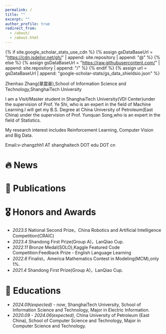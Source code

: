 ```yaml
---
permalink: /
title: ""
excerpt: ""
author_profile: true
redirect_from: 
  - /about/
  - /about.html
---
```


{% if site.google_scholar_stats_use_cdn %}
{% assign gsDataBaseUrl = "https://cdn.jsdelivr.net/gh/" | append: site.repository | append: "@" %}
{% else %}
{% assign gsDataBaseUrl = "https://raw.githubusercontent.com/" | append: site.repository | append: "/" %}
{% endif %}
{% assign url = gsDataBaseUrl | append: "google-scholar-stats/gs_data_shieldsio.json" %}

<span class='anchor' id='about-me'></span>

Zhenhao Zhang(章震豪),School of Information Science and Technology,ShanghaiTech University

I am a Visit/Master student in ShanghaiTech University(VDI Center)under the supervision of Prof. Ye Shi, who is an expert in the field of Machine Learning.I will get my B.S. Degree at China University of Petroleum(East China) under the supervision of Prof. Yunquan Song,who is an expert in the field of Statistics.

My research interest includes Reinforcement Learning, Computer Vision and Big Data.

Email:v-zhangzhh1 AT shanghaitech DOT edu DOT cn




# 🔥 News


# 📝 Publications 


# 🎖 Honors and Awards
- *2023.5* National Second Prize，China Robotics and Artificial Intelligence Competition(CRAIC)
- *2023.4* Shandong First Prize(Group A)，LanQiao Cup.
- *2022.11* Bronze Medal(SOLO),Kaggle Featured Code Competition:Feedback Prize - English Language Learning
- *2022.6* Finalist，America Mathematics Contest in Modeling(MCM),only 1%.
- *2021.4* Shandong First Prize(Group A)，LanQiao Cup.

# 📖 Educations
- *2024.09(expected) - now*, ShanghaiTech University, School of Information Science and Technology, Major in Electric Information. 
- *2020.09 - 2024.06(expected)*, China University of Petroleum (East China), School of Computer Science and Technology, Major in Computer Science and Technology.



